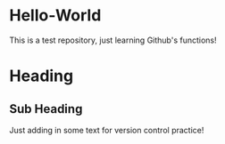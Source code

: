 # Hello-World
This is a test repository, just learning Github's functions!

# Heading
## Sub Heading
Just adding in some text for version control practice!
